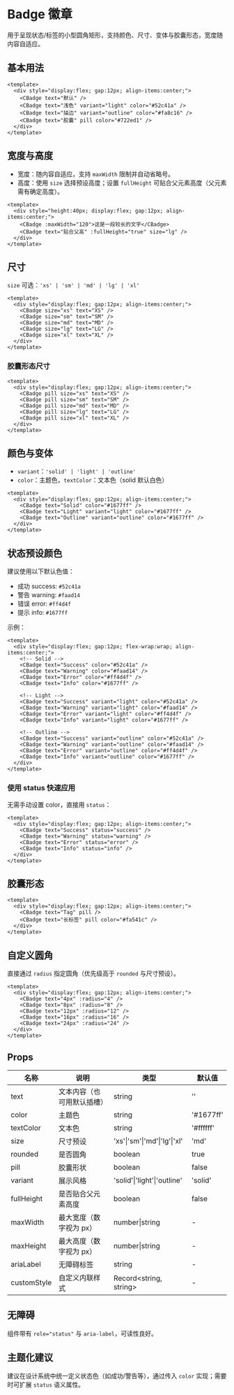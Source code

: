 # Badge 徽章

<script setup>
import CBadge from '../../src/components/Badge/index.vue'
</script>

用于呈现状态/标签的小型圆角矩形，支持颜色、尺寸、变体与胶囊形态，宽度随内容自适应。

## 基本用法

<CBadge text="默认" />
<CBadge text="浅色" variant="light" color="#52c41a" />
<CBadge text="描边" variant="outline" color="#fa8c16" />
<CBadge text="胶囊" pill color="#722ed1" />

```vue
<template>
  <div style="display:flex; gap:12px; align-items:center;">
    <CBadge text="默认" />
    <CBadge text="浅色" variant="light" color="#52c41a" />
    <CBadge text="描边" variant="outline" color="#fa8c16" />
    <CBadge text="胶囊" pill color="#722ed1" />
  </div>
</template>
```

## 宽度与高度
- 宽度：随内容自适应，支持 `maxWidth` 限制并自动省略号。
- 高度：使用 `size` 选择预设高度；设置 `fullHeight` 可贴合父元素高度（父元素需有确定高度）。

```vue
<template>
  <div style="height:40px; display:flex; gap:12px; align-items:center;">
    <CBadge :maxWidth="120">这是一段较长的文字</CBadge>
    <CBadge text="贴合父高" :fullHeight="true" size="lg" />
  </div>
</template>
```

## 尺寸
`size` 可选：`'xs' | 'sm' | 'md' | 'lg' | 'xl'`

<CBadge size="xs" text="XS" />
<CBadge size="sm" text="SM" />
<CBadge size="md" text="MD" />
<CBadge size="lg" text="LG" />
<CBadge size="xl" text="XL" />

```vue
<template>
  <div style="display:flex; gap:12px; align-items:center;">
    <CBadge size="xs" text="XS" />
    <CBadge size="sm" text="SM" />
    <CBadge size="md" text="MD" />
    <CBadge size="lg" text="LG" />
    <CBadge size="xl" text="XL" />
  </div>
</template>
```

### 胶囊形态尺寸

<CBadge pill size="xs" text="XS" />
<CBadge pill size="sm" text="SM" />
<CBadge pill size="md" text="MD" />
<CBadge pill size="lg" text="LG" />
<CBadge pill size="xl" text="XL" />

```vue
<template>
  <div style="display:flex; gap:12px; align-items:center;">
    <CBadge pill size="xs" text="XS" />
    <CBadge pill size="sm" text="SM" />
    <CBadge pill size="md" text="MD" />
    <CBadge pill size="lg" text="LG" />
    <CBadge pill size="xl" text="XL" />
  </div>
</template>
```

## 颜色与变体
- `variant`：`'solid' | 'light' | 'outline'`
- `color`：主题色，`textColor`：文本色（solid 默认白色）

```vue
<template>
  <div style="display:flex; gap:12px; align-items:center;">
    <CBadge text="Solid" color="#1677ff" />
    <CBadge text="Light" variant="light" color="#1677ff" />
    <CBadge text="Outline" variant="outline" color="#1677ff" />
  </div>
</template>
```

## 状态预设颜色
建议使用以下默认色值：

- 成功 success: `#52c41a`
- 警告 warning: `#faad14`
- 错误 error: `#ff4d4f`
- 提示 info: `#1677ff`

示例：

```vue
<template>
  <div style="display:flex; gap:12px; flex-wrap:wrap; align-items:center;">
    <!-- Solid -->
    <CBadge text="Success" color="#52c41a" />
    <CBadge text="Warning" color="#faad14" />
    <CBadge text="Error" color="#ff4d4f" />
    <CBadge text="Info" color="#1677ff" />

    <!-- Light -->
    <CBadge text="Success" variant="light" color="#52c41a" />
    <CBadge text="Warning" variant="light" color="#faad14" />
    <CBadge text="Error" variant="light" color="#ff4d4f" />
    <CBadge text="Info" variant="light" color="#1677ff" />

    <!-- Outline -->
    <CBadge text="Success" variant="outline" color="#52c41a" />
    <CBadge text="Warning" variant="outline" color="#faad14" />
    <CBadge text="Error" variant="outline" color="#ff4d4f" />
    <CBadge text="Info" variant="outline" color="#1677ff" />
  </div>
</template>
```

### 使用 status 快速应用
无需手动设置 color，直接用 `status`：

<CBadge text="Success" status="success" />
<CBadge text="Warning" status="warning" />
<CBadge text="Error" status="error" />
<CBadge text="Info" status="info" />

```vue
<template>
  <div style="display:flex; gap:12px; align-items:center;">
    <CBadge text="Success" status="success" />
    <CBadge text="Warning" status="warning" />
    <CBadge text="Error" status="error" />
    <CBadge text="Info" status="info" />
  </div>
</template>
```

## 胶囊形态
```vue
<template>
  <div style="display:flex; gap:12px; align-items:center;">
    <CBadge text="Tag" pill />
    <CBadge text="长标签" pill color="#fa541c" />
  </div>
</template>
```

## 自定义圆角
直接通过 `radius` 指定圆角（优先级高于 `rounded` 与尺寸预设）。

<CBadge text="4px" :radius="4" />
<CBadge text="8px" :radius="8" />
<CBadge text="12px" :radius="12" />
<CBadge text="16px" :radius="16" />
<CBadge text="24px" :radius="24" />

```vue
<template>
  <div style="display:flex; gap:12px; align-items:center;">
    <CBadge text="4px" :radius="4" />
    <CBadge text="8px" :radius="8" />
    <CBadge text="12px" :radius="12" />
    <CBadge text="16px" :radius="16" />
    <CBadge text="24px" :radius="24" />
  </div>
</template>
```

## Props
| 名称 | 说明 | 类型 | 默认值 |
| --- | --- | --- | --- |
| text | 文本内容（也可用默认插槽） | string | '' |
| color | 主题色 | string | '#1677ff' |
| textColor | 文本色 | string | '#ffffff' |
| size | 尺寸预设 | 'xs'\|'sm'\|'md'\|'lg'\|'xl' | 'md' |
| rounded | 是否圆角 | boolean | true |
| pill | 胶囊形状 | boolean | false |
| variant | 展示风格 | 'solid'\|'light'\|'outline' | 'solid' |
| fullHeight | 是否贴合父元素高度 | boolean | false |
| maxWidth | 最大宽度（数字视为 px） | number\|string | - |
| maxHeight | 最大高度（数字视为 px） | number\|string | - |
| ariaLabel | 无障碍标签 | string | - |
| customStyle | 自定义内联样式 | Record<string, string> | - |

## 无障碍
组件带有 `role="status"` 与 `aria-label`，可读性良好。

## 主题化建议
建议在设计系统中统一定义状态色（如成功/警告等），通过传入 `color` 实现；需要时可扩展 `status` 语义属性。
